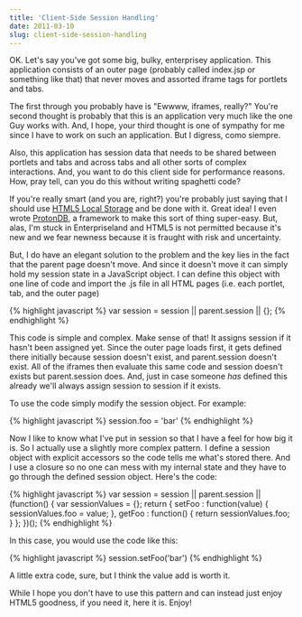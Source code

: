 ```yaml
---
title: 'Client-Side Session Handling'
date: 2011-03-10
slug: client-side-session-handling
---
```


OK. Let's say you've got some big, bulky, enterprisey application. This
application consists of an outer page (probably called index.jsp or something
like that) that never moves and assorted iframe tags for portlets and tabs.

The first through you probably have is "Ewwww, iframes, really?" You're second
thought is probably that this is an application very much like the one Guy
works with. And, I hope, your third thought is one of sympathy for me since I
have to work on such an application. But I digress, como siempre.

Also, this application has session data that needs to be shared between
portlets and tabs and across tabs and all other sorts of complex interactions.
And, you want to do this client side for performance reasons. How, pray tell,
can you do this without writing spaghetti code?

If you're really smart (and you are, right?) you're probably just saying that I
should use [HTML5 Local Storage](http://diveintohtml5.info/storage.html) and be
done with it. Great idea! I even wrote
[ProtonDB](https://github.com/guyroyse/proton-db), a framework to make this
sort of thing super-easy. But, alas, I'm stuck in Enterpriseland and HTML5 is
not permitted because it's new and we fear newness because it is fraught with
risk and uncertainty.

But, I do have an elegant solution to the problem and the key lies in the fact
that the parent page doesn't move. And since it doesn't move it can simply hold
my session state in a JavaScript object. I can define this object with one line
of code and import the .js file in all HTML pages (i.e. each portlet, tab, and
the outer page)

{% highlight javascript %}
var session = session || parent.session || {};
{% endhighlight %}

This code is simple and complex. Make sense of that! It assigns session if it
hasn't been assigned yet. Since the outer page loads first, it gets defined
there initially because session doesn't exist, and parent.session doesn't
exist. All of the iframes then evaluate this same code and session doesn't
exists but parent.session does. And, just in case someone _has_ defined this
already we'll always assign session to session if it exists.

To use the code simply modify the session object. For example:

{% highlight javascript %}
session.foo = 'bar'
{% endhighlight %}

Now I like to know what I've put in session so that I have a feel for how big
it is. So I actually use a slightly more complex pattern. I define a session
object with explicit accessors so the code tells me what's stored there. And I
use a closure so no one can mess with my internal state and they have to go
through the defined session object. Here's the code:

{% highlight javascript %}
var session = session || parent.session || (function() {
var sessionValues = {};
return {
setFoo : function(value) {
sessionValues.foo = value;
},
getFoo : function() {
return sessionValues.foo;
}
};
})();
{% endhighlight %}

In this case, you would use the code like this:

{% highlight javascript %}
session.setFoo('bar')
{% endhighlight %}

A little extra code, sure, but I think the value add is worth it.

While I hope you don't have to use this pattern and can instead just enjoy
HTML5 goodness, if you need it, here it is. Enjoy!
